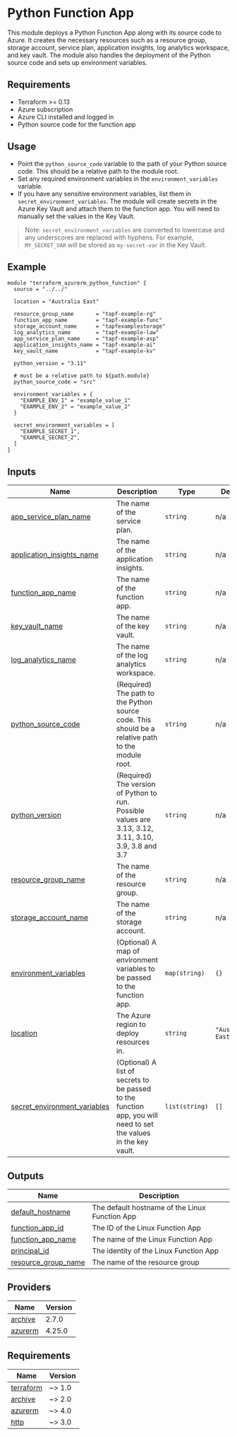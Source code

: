 # Python Function App

This module deploys a Python Function App along with its source code to Azure. It creates the necessary resources such as a resource group, storage account, service plan, application insights, log analytics workspace, and key vault. The module also handles the deployment of the Python source code and sets up environment variables.


## Requirements
- Terraform >= 0.13
- Azure subscription
- Azure CLI installed and logged in
- Python source code for the function app

## Usage
- Point the `python_source_code` variable to the path of your Python source code. This should be a relative path to the module root.
- Set any required environment variables in the `environment_variables` variable.
- If you have any sensitive environment variables, list them in `secret_environment_variables`. The module will create secrets in the Azure Key Vault and attach them to the function app. You will need to manually set the values in the Key Vault.

> Note: `secret_environment_variables` are converted to lowercase and any underscores are replaced with hyphens. For example, `MY_SECRET_VAR` will be stored as `my-secret-var` in the Key Vault.

<!-- BEGIN_TF_DOCS -->


## Example

```hcl
module "terraform_azurerm_python_function" {
  source = "../../"

  location = "Australia East"

  resource_group_name       = "tapf-example-rg"
  function_app_name         = "tapf-example-func"
  storage_account_name      = "tapfexamplestorage"
  log_analytics_name        = "tapf-example-law"
  app_service_plan_name     = "tapf-example-asp"
  application_insights_name = "tapf-example-ai"
  key_vault_name            = "tapf-example-kv"

  python_version = "3.11"

  # must be a relative path to ${path.module}
  python_source_code = "src"

  environment_variables = {
    "EXAMPLE_ENV_1" = "example_value_1"
    "EXAMPLE_ENV_2" = "example_value_2"
  }

  secret_environment_variables = [
    "EXAMPLE_SECRET_1",
    "EXAMPLE_SECRET_2",
  ]
}
```

## Inputs

| Name | Description | Type | Default | Required |
|------|-------------|------|---------|:--------:|
| <a name="input_app_service_plan_name"></a> [app\_service\_plan\_name](#input\_app\_service\_plan\_name) | The name of the service plan. | `string` | n/a | yes |
| <a name="input_application_insights_name"></a> [application\_insights\_name](#input\_application\_insights\_name) | The name of the application insights. | `string` | n/a | yes |
| <a name="input_function_app_name"></a> [function\_app\_name](#input\_function\_app\_name) | The name of the function app. | `string` | n/a | yes |
| <a name="input_key_vault_name"></a> [key\_vault\_name](#input\_key\_vault\_name) | The name of the key vault. | `string` | n/a | yes |
| <a name="input_log_analytics_name"></a> [log\_analytics\_name](#input\_log\_analytics\_name) | The name of the log analytics workspace. | `string` | n/a | yes |
| <a name="input_python_source_code"></a> [python\_source\_code](#input\_python\_source\_code) | (Required) The path to the Python source code. This should be a relative path to the module root. | `string` | n/a | yes |
| <a name="input_python_version"></a> [python\_version](#input\_python\_version) | (Required) The version of Python to run. Possible values are 3.13, 3.12, 3.11, 3.10, 3.9, 3.8 and 3.7 | `string` | n/a | yes |
| <a name="input_resource_group_name"></a> [resource\_group\_name](#input\_resource\_group\_name) | The name of the resource group. | `string` | n/a | yes |
| <a name="input_storage_account_name"></a> [storage\_account\_name](#input\_storage\_account\_name) | The name of the storage account. | `string` | n/a | yes |
| <a name="input_environment_variables"></a> [environment\_variables](#input\_environment\_variables) | (Optional) A map of environment variables to be passed to the function app. | `map(string)` | `{}` | no |
| <a name="input_location"></a> [location](#input\_location) | The Azure region to deploy resources in. | `string` | `"Australia East"` | no |
| <a name="input_secret_environment_variables"></a> [secret\_environment\_variables](#input\_secret\_environment\_variables) | (Optional) A list of secrets to be passed to the function app, you will need to set the values in the key vault. | `list(string)` | `[]` | no |

## Outputs

| Name | Description |
|------|-------------|
| <a name="output_default_hostname"></a> [default\_hostname](#output\_default\_hostname) | The default hostname of the Linux Function App |
| <a name="output_function_app_id"></a> [function\_app\_id](#output\_function\_app\_id) | The ID of the Linux Function App |
| <a name="output_function_app_name"></a> [function\_app\_name](#output\_function\_app\_name) | The name of the Linux Function App |
| <a name="output_principal_id"></a> [principal\_id](#output\_principal\_id) | The identity of the Linux Function App |
| <a name="output_resource_group_name"></a> [resource\_group\_name](#output\_resource\_group\_name) | The name of the resource group |

## Providers

| Name | Version |
|------|---------|
| <a name="provider_archive"></a> [archive](#provider\_archive) | 2.7.0 |
| <a name="provider_azurerm"></a> [azurerm](#provider\_azurerm) | 4.25.0 |

## Requirements

| Name | Version |
|------|---------|
| <a name="requirement_terraform"></a> [terraform](#requirement\_terraform) | ~> 1.0 |
| <a name="requirement_archive"></a> [archive](#requirement\_archive) | ~> 2.0 |
| <a name="requirement_azurerm"></a> [azurerm](#requirement\_azurerm) | ~> 4.0 |
| <a name="requirement_http"></a> [http](#requirement\_http) | ~> 3.0 |


<!-- END_TF_DOCS -->
